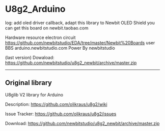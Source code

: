 # U8g2_Arduino

log:
 add oled driver callback, adapt this library to Newbit OLED Shield
 you can get this board on newbit.taobao.com


 Hardware resource
 electron circuit  https://github.com/newbitstudio/EDA/tree/master/Newbit%20Boards
         user BBS  arduino.newbitstudio.com
         Power By  newbitstudio

(last version)
Dowaload: https://github.com/newbitstudio/u8g2_newbit/archive/master.zip


------------------------------------------------------------------------
Original library
------------------------------------------------------------------------

U8glib V2 library for Arduino

Description: https://github.com/olikraus/u8g2/wiki

Issue Tracker: https://github.com/olikraus/u8g2/issues

Download: https://github.com/newbitstudio/u8g2_newbit/archive/master.zip
